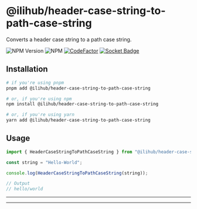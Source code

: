 # @ilihub/header-case-string-to-path-case-string

Converts a header case string to a path case string.

![NPM Version](https://img.shields.io/npm/v/%40ilihub%2Fheader-case-string-to-path-case-string?color=33cd56&logo=npm)
![NPM](https://img.shields.io/npm/l/%40ilihub%2Fheader-case-string-to-path-case-string)
[![CodeFactor](https://www.codefactor.io/repository/github/ilihub/npm/badge)](https://www.codefactor.io/repository/github/ilihub/npm)
[![Socket Badge](https://socket.dev/api/badge/npm/package/@ilihub/header-case-string-to-path-case-string)](https://socket.dev/npm/package/@ilihub/header-case-string-to-path-case-string)

## Installation

```bash
# if you're using pnpm
pnpm add @ilihub/header-case-string-to-path-case-string

# or, if you're using npm
npm install @ilihub/header-case-string-to-path-case-string

# or, if you're using yarn
yarn add @ilihub/header-case-string-to-path-case-string
```

## Usage

```javascript
import { HeaderCaseStringToPathCaseString } from "@ilihub/header-case-string-to-path-case-string";

const string = "Hello-World";

console.log(HeaderCaseStringToPathCaseString(string));

// Output
// hello/world
```

---

<!-- sponsors_and_backers_section_start -->

<!-- sponsors_and_backers_section_end -->

---
